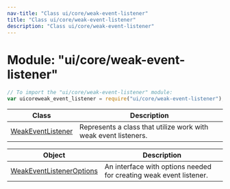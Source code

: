 ```yaml
---
nav-title: "Class ui/core/weak-event-listener"
title: "Class ui/core/weak-event-listener"
description: "Class ui/core/weak-event-listener"
---
```

# Module: "ui/core/weak-event-listener"

``` JavaScript
// To import the "ui/core/weak-event-listener" module:
var uicoreweak_event_listener = require("ui/core/weak-event-listener");
```

Class | Description
------|------------
[WeakEventListener](../../../ui/core/weak-event-listener/WeakEventListener.md) | Represents a class that utilize work with weak event listeners.

Object | Description
------|------------
[WeakEventListenerOptions](../../../ui/core/weak-event-listener/WeakEventListenerOptions.md) | An interface with options needed for creating weak event listener.